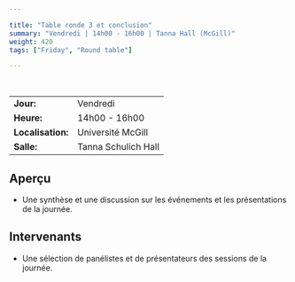 ```yaml
---

title: "Table ronde 3 et conclusion"
summary: "Vendredi | 14h00 - 16h00 | Tanna Hall (McGill)"
weight: 420
tags: ["Friday", "Round table"]

---
```


<br>

| | |
| - | - |
| **Jour:** | Vendredi |
| **Heure:** | 14h00 - 16h00 |
| **Localisation:** | Université McGill |
| **Salle:** | Tanna Schulich Hall |

## Aperçu

- Une synthèse et une discussion sur les événements et les présentations de la journée.

## Intervenants

- Une sélection de panélistes et de présentateurs des sessions de la journée.